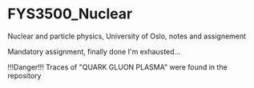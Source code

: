 # FYS3500_Nuclear
Nuclear and particle physics, University of Oslo, notes and assignement 

Mandatory assignment, finally done I'm exhausted...

!!!Danger!!! 
Traces of "QUARK GLUON PLASMA" were found in the repository


